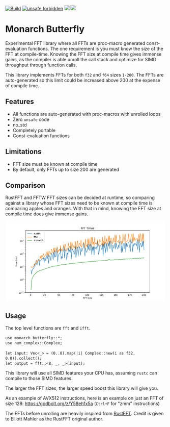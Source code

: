 [![Build](https://github.com/michaelciraci/Monarch-Butterfly/actions/workflows/rust.yml/badge.svg)](https://github.com/michaelciraci/Monarch-Butterfly/actions/workflows/rust.yml)
[![unsafe forbidden](https://img.shields.io/badge/unsafe-forbidden-success.svg)](https://github.com/rust-secure-code/safety-dance/)
[![](https://img.shields.io/crates/v/monarch-butterfly)](https://crates.io/crates/monarch-butterfly)
[![](https://docs.rs/monarch-butterfly/badge.svg)](https://docs.rs/monarch-butterfly/)

# Monarch Butterfly

Experimental FFT library where all FFTs are proc-macro generated const-evaluation functions. 
The one requirement is you must know the size of the FFT at compile-time. Knowing the FFT size at
compile time gives immense gains, as the compiler is able unroll the call stack and optimize for
SIMD throughput through function calls.

This library implements FFTs for both `f32` and `f64` sizes `1-200`. The FFTs are auto-generated so this limit could be increased above 200 at the expense of compile time.

## Features

- All functions are auto-generated with proc-macros with unrolled loops
- Zero `unsafe` code
- no_std
- Completely portable
- Const-evaluation functions

## Limitations

- FFT size must be known at compile time
- By default, only FFTs up to size 200 are generated

## Comparison

RustFFT and FFTW FFT sizes can be decided at runtime, so comparing against a library whose FFT sizes need to be known at compile time is comparing apples and oranges. With that in mind, knowing the FFT size at compile time does give immense gains.

![log](assets/log_comparison.png)

## Usage

The top level functions are `fft` and `ifft`.

```
use monarch_butterfly::*;
use num_complex::Complex;

let input: Vec<_> = (0..8).map(|i| Complex::new(i as f32, 0.0)).collect();
let output = fft::<8, _, _>(input);
```

This library will use all SIMD features your CPU has, assuming `rustc` can compile to those SIMD features.

The larger the FFT sizes, the larger speed boost this library will give you.

As an example of AVX512 instructions, here is an example on just an FFT
of size 128: <https://godbolt.org/z/Y58eh1x5a> (`Ctrl+F` for "zmm" instructions)

The FFTs before unrolling are heavily inspired from [RustFFT](https://github.com/ejmahler/RustFFT).
Credit is given to Elliott Mahler as the RustFFT original author.
